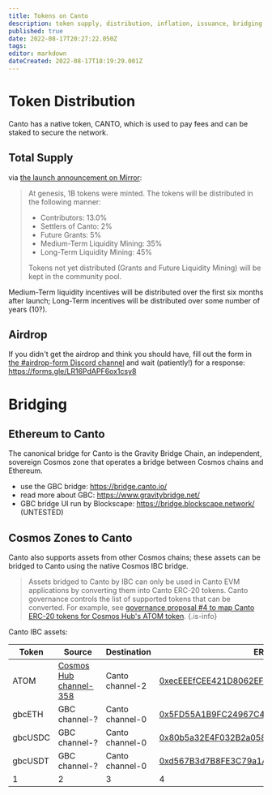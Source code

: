 ```yaml
---
title: Tokens on Canto
description: token supply, distribution, inflation, issuance, bridging
published: true
date: 2022-08-17T20:27:22.050Z
tags: 
editor: markdown
dateCreated: 2022-08-17T18:19:29.001Z
---
```





# Token Distribution

Canto has a native token, CANTO, which is used to pay fees and can be staked to secure the network.

## Total Supply

via [the launch announcement on Mirror](https://mirror.xyz/0x4CeD9817cAD891aEFfbF5Fb7DcB6f3c6aEBd4228/6UtxzGXsyCt6onAZjqwinAlQXhmq41Ow9o5SvPRkNKo):

>At genesis, 1B tokens were minted. The tokens will be distributed in the following manner:
> - Contributors: 13.0%
> - Settlers of Canto: 2%
> - Future Grants: 5%
> - Medium-Term Liquidity Mining: 35%
> - Long-Term Liquidity Mining: 45%
>
> Tokens not yet distributed (Grants and Future Liquidity Mining) will be kept in the 
> community pool.

Medium-Term liquidity incentives will be distributed over the first six months after launch; Long-Term incentives will be distributed over some number of years (10?).

## Airdrop

If you didn't get the airdrop and think you should have, fill out the form in [the #airdrop-form Discord channel](https://discord.com/channels/993968517906960445/1009274306133508147) and wait (patiently!) for a response: https://forms.gle/LR16PdAPF6ox1csy8


# Bridging
## Ethereum to Canto

The canonical bridge for Canto is the Gravity Bridge Chain, an independent, sovereign Cosmos zone that operates a bridge between Cosmos chains and Ethereum.

- use the GBC bridge: https://bridge.canto.io/
- read more about GBC: https://www.gravitybridge.net/
- GBC bridge UI run by Blockscape: https://bridge.blockscape.network/ (UNTESTED)

## Cosmos Zones to Canto

Canto also supports assets from other Cosmos chains; these assets can be bridged to Canto using the native Cosmos IBC bridge.

> Assets bridged to Canto by IBC can only be used in Canto EVM applications by converting them into Canto ERC-20 tokens.  Canto governance controls the list of supported tokens that can be converted.  For example, see [governance proposal #4 to map Canto ERC-20 tokens for Cosmos Hub's ATOM token](https://governance.canto.io/).
{.is-info}

Canto IBC assets:

| Token | Source | Destination | ERC-20 |
|---|---|---|---|
| ATOM | [Cosmos Hub channel-358](https://www.mintscan.io/cosmos/relayers/channel-358) | Canto channel-2 |  [0xecEEEfCEE421D8062EF8d6b4D814efe4dc898265](https://evm.explorer.canto.io/token/0xecEEEfCEE421D8062EF8d6b4D814efe4dc898265/) |
| gbcETH  | GBC channel-? | Canto channel-0 |  [0x5FD55A1B9FC24967C4dB09C513C3BA0DFa7FF687](https://evm.explorer.canto.io/token/0x5FD55A1B9FC24967C4dB09C513C3BA0DFa7FF687/) |
| gbcUSDC | GBC channel-? | Canto channel-0 | [0x80b5a32E4F032B2a058b4F29EC95EEfEEB87aDcd](https://evm.explorer.canto.io/token/0x80b5a32E4F032B2a058b4F29EC95EEfEEB87aDcd/) |
| gbcUSDT | GBC channel-? | Canto channel-0 | [0xd567B3d7B8FE3C79a1AD8dA978812cfC4Fa05e75](https://evm.explorer.canto.io/token/0xd567B3d7B8FE3C79a1AD8dA978812cfC4Fa05e75/)  |
| 1 | 2 | 3 | 4 |


